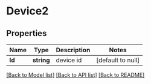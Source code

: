 # Device2

## Properties
Name | Type | Description | Notes
------------ | ------------- | ------------- | -------------
**Id** | **string** | device id | [default to null]

[[Back to Model list]](../README.md#documentation-for-models) [[Back to API list]](../README.md#documentation-for-api-endpoints) [[Back to README]](../README.md)



